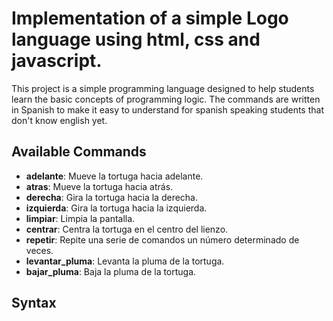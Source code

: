 # Implementation of a simple Logo language using html, css and javascript.

This project is a simple programming language designed to help students learn the basic concepts of programming logic. The commands are written in Spanish to make it easy to understand for spanish speaking students that don't know english yet.

## Available Commands
- **adelante**: Mueve la tortuga hacia adelante.
- **atras**: Mueve la tortuga hacia atrás.
- **derecha**: Gira la tortuga hacia la derecha.
- **izquierda**: Gira la tortuga hacia la izquierda.
- **limpiar**: Limpia la pantalla.
- **centrar**: Centra la tortuga en el centro del lienzo.
- **repetir**: Repite una serie de comandos un número determinado de veces.
- **levantar_pluma**: Levanta la pluma de la tortuga.
- **bajar_pluma**: Baja la pluma de la tortuga.

## Syntax
